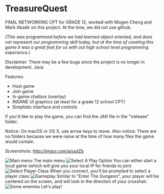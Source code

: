 # TreasureQuest
FINAL NETWORKING CPT for GRADE 12, worked with Mogen Cheng and Mark Abadir on this project. At the time, we did not use github.

_(This was programmed before we had learned object oriented, and does not represent our programming skill today, but at the time of
creating this game it was a great feat for us with out high school level programming experience.)_

Disclaimer: There may be a few bugs since the project is no longer in development.
Java

Features:
- Host game
- Join game
- In-game chatbox (overlay)
- INSANE UI graphics (at least for a grade 12 school CPT)
- Simplistic interface and controls

If you'd like to play the game, you can find the JAR file in the "\release" folder.

Notice: On macOS or OS X, use arrow keys to move.
Also notice: There are no folders because we were naive at the time of how many files the game would contain.

Screenshots: http://imgur.com/a/uutZb

![Main menu](http://i.imgur.com/ji3IVoR.png)
The main menu
![Select A Play Option](http://i.imgur.com/MOCFSGQ.jpg)
You can either start a local game (which will give you your local IP for friends to join)
![Select Player Class](http://i.imgur.com/Sox9jpT.png)
When you connect, you'll be prompted to select a player class
![Gameplay](http://i.imgur.com/zf48sWC.png)
Similar to "Enter The Gungeon", your player will be centered on the screen, and will look in the direction of your crosshair.
![Some enemies](http://i.imgur.com/R16YftT.png)
Let's play!
